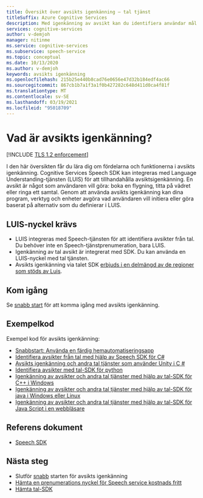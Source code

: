 ```yaml
---
title: Översikt över avsikts igenkänning – tal tjänst
titleSuffix: Azure Cognitive Services
description: Med igenkänning av avsikt kan du identifiera användar mål som du har fördefinierat. Den här artikeln är en översikt över fördelarna och funktionerna i tjänsten för avsikts igenkänning.
services: cognitive-services
author: v-demjoh
manager: nitinme
ms.service: cognitive-services
ms.subservice: speech-service
ms.topic: conceptual
ms.date: 10/13/2020
ms.author: v-demjoh
keywords: avsikts igenkänning
ms.openlocfilehash: 215b25e440b8cad76e0656e47d32b184edf4ac66
ms.sourcegitcommit: 867cb1b7a1f3a1f0b427282c648d411d0ca4f81f
ms.translationtype: MT
ms.contentlocale: sv-SE
ms.lasthandoff: 03/19/2021
ms.locfileid: "95018709"
---
```

# <a name="what-is-intent-recognition"></a>Vad är avsikts igenkänning?

[!INCLUDE [TLS 1.2 enforcement](../../../includes/cognitive-services-tls-announcement.md)]

I den här översikten får du lära dig om fördelarna och funktionerna i avsikts igenkänning. Cognitive Services Speech SDK kan integreras med Language Understanding-tjänsten (LUIS) för att tillhandahålla avsiktsigenkänning. En avsikt är något som användaren vill göra: boka en flygning, titta på vädret eller ringa ett samtal.
Genom att använda avsikts igenkänning kan dina program, verktyg och enheter avgöra vad användaren vill initiera eller göra baserat på alternativ som du definierar i LUIS.

## <a name="luis-key-required"></a>LUIS-nyckel krävs

* LUIS integreras med Speech-tjänsten för att identifiera avsikter från tal. Du behöver inte en Speech-tjänstprenumeration, bara LUIS.
* Igenkänning av tal avsikt är integrerat med SDK. Du kan använda en LUIS-nyckel med tal tjänsten.
* Avsikts igenkänning via talet SDK [erbjuds i en delmängd av de regioner som stöds av Luis](./regions.md#intent-recognition).

## <a name="get-started"></a>Kom igång

Se [snabb start](quickstarts/intent-recognition.md) för att komma igång med avsikts igenkänning.

## <a name="sample-code"></a>Exempelkod

Exempel kod för avsikts igenkänning:

* [Snabbstart: Använda en färdig hemautomatiseringsapp](../luis/luis-get-started-create-app.md)
* [Identifiera avsikter från tal med hjälp av Speech SDK för C#](./how-to-recognize-intents-from-speech-csharp.md)
* [Avsikts igenkänning och andra tal tjänster som använder Unity i C #](https://github.com/Azure-Samples/cognitive-services-speech-sdk/tree/master/samples/unity/speechrecognizer)
* [Identifiera avsikter med tal-SDK för python](https://github.com/Azure-Samples/cognitive-services-speech-sdk/tree/master/samples/python/console)
* [Igenkänning av avsikter och andra tal tjänster med hjälp av tal-SDK för C++ i Windows](https://github.com/Azure-Samples/cognitive-services-speech-sdk/tree/master/samples/cpp/windows/console)
* [Igenkänning av avsikter och andra tal tjänster med hjälp av tal-SDK för java i Windows eller Linux](https://github.com/Azure-Samples/cognitive-services-speech-sdk/tree/master/samples/java/jre/console)
* [Igenkänning av avsikter och andra tal tjänster med hjälp av tal-SDK för Java Script i en webbläsare](https://github.com/Azure-Samples/cognitive-services-speech-sdk/tree/master/samples/js/browser)

## <a name="reference-docs"></a>Referens dokument

* [Speech SDK](./speech-sdk.md)

## <a name="next-steps"></a>Nästa steg

* Slutför [snabb](quickstarts/intent-recognition.md) starten för avsikts igenkänning
* [Hämta en prenumerations nyckel för Speech service kostnads fritt](overview.md#try-the-speech-service-for-free)
* [Hämta tal-SDK](speech-sdk.md)